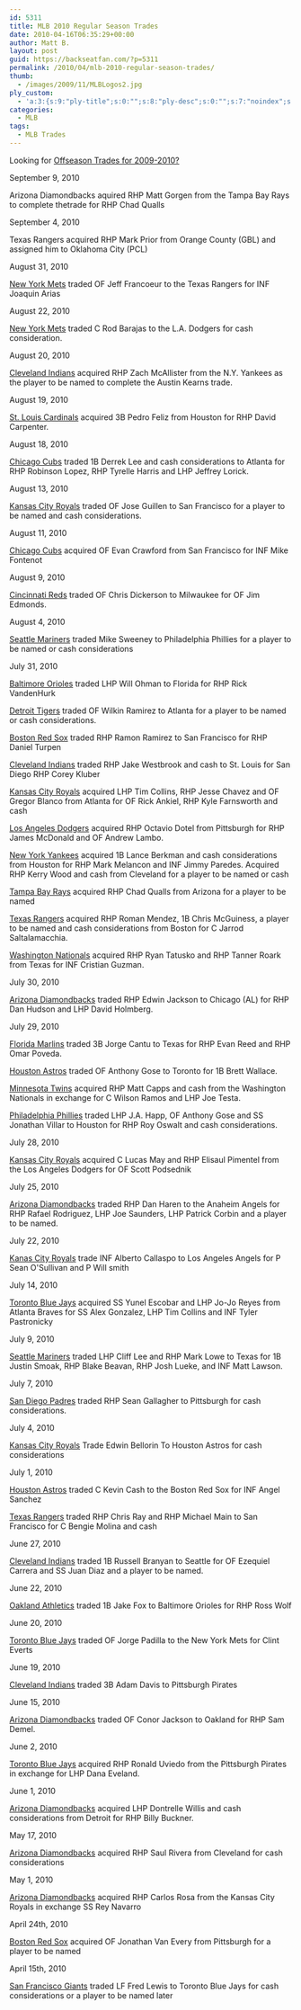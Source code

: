 ```yaml
---
id: 5311
title: MLB 2010 Regular Season Trades
date: 2010-04-16T06:35:29+00:00
author: Matt B.
layout: post
guid: https://backseatfan.com/?p=5311
permalink: /2010/04/mlb-2010-regular-season-trades/
thumb:
  - /images/2009/11/MLBLogos2.jpg
ply_custom:
  - 'a:3:{s:9:"ply-title";s:0:"";s:8:"ply-desc";s:0:"";s:7:"noindex";s:0:"";}'
categories:
  - MLB
tags:
  - MLB Trades
---
```


<div class="entry">
  <p>
    Looking for <a href="https://backseatfan.com/index.php/2009/11/mlb-offseason-trades-2009-2010/">Offseason Trades for 2009-2010?</a>
  </p>

  <p>
    September 9, 2010
  </p>

  <p>
    Arizona Diamondbacks aquired RHP Matt Gorgen from the Tampa Bay Rays to complete thetrade for RHP Chad Qualls
  </p>

  <p>
    September 4, 2010
  </p>

  <p>
    Texas Rangers acquired RHP Mark Prior from Orange County (GBL) and assigned him to Oklahoma City (PCL)
  </p>

  <p>
    August 31, 2010
  </p>

  <p>
    <a href="http://mlb.fanhouse.com/2010/08/31/mets-trade-jeff-francoeur-to-rangers/">New York Mets</a> traded OF Jeff Francoeur to the Texas Rangers for INF Joaquin Arias
  </p>

  <p>
    August 22, 2010
  </p>

  <p>
    <a href="http://sports.espn.go.com/mlb/news/story?id=5483786">New York Mets</a> traded C Rod Barajas to the L.A. Dodgers for cash consideration.
  </p>

  <p>
    August 20, 2010
  </p>

  <p>
    <a href="http://www.nj.com/yankees/index.ssf/2010/07/yankees_land_outfielder_austin.html">Cleveland Indians</a> acquired RHP Zach McAllister from the N.Y. Yankees as the player to be named to complete the Austin Kearns trade.
  </p>

  <p>
    August 19, 2010
  </p>

  <p>
    <a href="http://www.stltoday.com/sports/baseball/professional/article_a57e7840-abb4-11df-9ec8-0017a4a78c22.html">St. Louis Cardinals</a> acquired 3B Pedro Feliz from Houston for RHP David Carpenter.
  </p>

  <p>
    August 18, 2010
  </p>

  <p>
    <a href="http://www.mlbtraderumors.com/2010/08/braves-close-to-trading-for-derrek-lee.html">Chicago Cubs</a> traded 1B Derrek Lee and cash considerations to Atlanta for RHP Robinson Lopez, RHP Tyrelle Harris and LHP Jeffrey Lorick.
  </p>

  <p>
    August 13, 2010
  </p>

  <p>
    <a href="http://www.latimes.com/sports/la-sp-baseball-notes-20100814,0,273588.story">Kansas City Royals</a> traded OF Jose Guillen to San Francisco for a player to be named and cash considerations.
  </p>

  <p>
    August 11, 2010
  </p>

  <p>
    <a href="http://www.sfgate.com/cgi-bin/blogs/giants/detail?entry_id=69929">Chicago Cubs</a> acquired OF Evan Crawford from San Francisco for INF Mike Fontenot
  </p>

  <p>
    August 9, 2010
  </p>

  <p>
    <a href="http://sports.espn.go.com/mlb/news/story?id=5449338">Cincinnati Reds</a> traded OF Chris Dickerson to Milwaukee for OF Jim Edmonds.
  </p>

  <p>
    August 4, 2010
  </p>

  <p>
    <a href="http://seattletimes.nwsource.com/html/localnews/2012535474_maritrade05.html">Seattle Mariners</a> traded Mike Sweeney to Philadelphia Phillies for a player to be named or cash considerations
  </p>

  <p>
    July 31, 2010
  </p>

  <p>
    <a href="http://bleacherreport.com/articles/427845-mlb-trade-rumors-marlins-acquire-lefty-will-ohman-from-baltimore">Baltimore Orioles</a> traded LHP Will Ohman to Florida for RHP Rick VandenHurk
  </p>

  <p>
    <a href="http://www.mlive.com/tigers/index.ssf/2010/07/tigers_trade_of_wilkin_ramirez.html">Detroit Tigers</a> traded OF Wilkin Ramirez to Atlanta for a player to be named or cash considerations.
  </p>

  <p>
    <a href="http://www.bottomlinesox.com/2010-articles/july/red-sox-trade-ramon-ramirez-giants-for-for-rp-daniel-turpen.html">Boston Red Sox</a> traded RHP Ramon Ramirez to San Francisco for RHP Daniel Turpen
  </p>

  <p>
    <a href="http://sports.espn.go.com/mlb/news/story?id=5426165">Cleveland Indians</a> traded RHP Jake Westbrook and cash to St. Louis for San Diego RHP Corey Kluber
  </p>

  <p>
    <a href="http://sports.espn.go.com/mlb/news/story?id=5426623">Kansas City Royals</a> acquired LHP Tim Collins, RHP Jesse Chavez and OF Gregor Blanco from Atlanta for OF Rick Ankiel, RHP Kyle Farnsworth and cash
  </p>

  <p>
    <a href="http://www.bucsdugout.com/2010/7/31/1598693/rosenthal-pirates-trade-octavio">Los Angeles Dodgers</a> acquired RHP Octavio Dotel from Pittsburgh for RHP James McDonald and OF Andrew Lambo.
  </p>

  <p>
    <a href="http://www.nypost.com/p/sports/yankees/berk_ing_it_out_PE7UPUUwT9MRrEcigmDDOO">New York Yankees</a> acquired 1B Lance Berkman and cash considerations from Houston for RHP Mark Melancon and INF Jimmy Paredes. Acquired RHP Kerry Wood and cash from Cleveland for a player to be named or cash
  </p>

  <p>
    <a href="http://sports.espn.go.com/mlb/news/story?id=5426004">Tampa Bay Rays</a> acquired RHP Chad Qualls from Arizona for a player to be named
  </p>

  <p>
    <a href="http://rangersblog.dallasnews.com/archives/2010/08/rangers-complete-jarrod-saltal.html">Texas Rangers</a> acquired RHP Roman Mendez, 1B Chris McGuiness, a player to be named and cash considerations from Boston for C Jarrod Saltalamacchia.
  </p>

  <p>
    <a href="http://voices.washingtonpost.com/nationalsjournal/2010/07/nationals_trade_cristian_guzma.html">Washington Nationals</a> acquired RHP Ryan Tatusko and RHP Tanner Roark from Texas for INF Cristian Guzman.
  </p>

  <p>
    July 30, 2010
  </p>

  <p>
    <a href="http://www.sbnation.com/2010/7/30/1596558/mlb-trade-rumors-adam-dunn-edwin-jackson-white-sox-yankees">Arizona Diamondbacks</a> traded RHP Edwin Jackson to Chicago (AL) for RHP Dan Hudson and LHP David Holmberg.
  </p>

  <p>
    July 29, 2010
  </p>

  <p>
    <a href="http://sports.espn.go.com/dallas/mlb/news/story?id=5421166">Florida Marlins</a> traded 3B Jorge Cantu to Texas for RHP Evan Reed and RHP Omar Poveda.
  </p>

  <p>
    <a href="http://www.mlbtraderumors.com/2010/07/astros-to-send-anthony-gose-to-blue-jays.html">Houston Astros</a> traded OF Anthony Gose to Toronto for 1B Brett Wallace.
  </p>

  <p>
    <a href="http://sports.espn.go.com/mlb/news/story?id=5421810">Minnesota Twins</a> acquired RHP Matt Capps and cash from the Washington Nationals in exchange for C Wilson Ramos and LHP Joe Testa.
  </p>

  <p>
    <a href="http://sports.espn.go.com/mlb/news/story?id=5420095">Philadelphia Phillies</a> traded LHP J.A. Happ, OF Anthony Gose and SS Jonathan Villar to Houston for RHP Roy Oswalt and cash considerations.
  </p>

  <p>
    July 28, 2010
  </p>

  <p>
    <a href="http://www.sbnation.com/2010/7/28/1593575/scott-podsednik-trade-dodgers-royals-lucas-may-elisaul-pimentel">Kansas City Royals</a> acquired C Lucas May and RHP Elisaul Pimentel from the Los Angeles Dodgers for OF Scott Podsednik
  </p>

  <p>
    July 25, 2010
  </p>

  <p>
    <a href="http://bleacherreport.com/articles/425610-mlb-trade-dan-haren-trade-to-los-angeles-angels-for-joe-saunders-junk">Arizona Diamondbacks</a> traded RHP Dan Haren to the Anaheim Angels for RHP Rafael Rodriguez, LHP Joe Saunders, LHP Patrick Corbin and a player to be named.
  </p>

  <p>
    July 22, 2010
  </p>

  <p>
    <a href="http://kansascity.sbnation.com/2010/7/22/1583078/alberto-callaspo-trade-royals-angels-sean-osullivan">Kanas City Royals</a> trade INF Alberto Callaspo to Los Angeles Angels for P Sean O'Sullivan and P Will smith
  </p>

  <p>
    July 14, 2010
  </p>

  <p>
    <a href="http://www.fangraphs.com/blogs/index.php/the-yunel-escobar-trade-atlantas-perspective/">Toronto Blue Jays</a> acquired SS Yunel Escobar and LHP Jo-Jo Reyes from Atlanta Braves for SS Alex Gonzalez, LHP Tim Collins and INF Tyler Pastronicky
  </p>

  <p>
    July 9, 2010
  </p>

  <p>
    <a href="http://insider.espn.go.com/mlb/insider/news/story?id=5368164">Seattle Mariners</a> traded LHP Cliff Lee and RHP Mark Lowe to Texas for 1B Justin Smoak, RHP Blake Beavan, RHP Josh Lueke, and INF Matt Lawson.
  </p>

  <p>
    July 7, 2010
  </p>

  <p>
    <a href="http://www.thepittsburghchannel.com/sports/24182906/detail.html">San Diego Padres</a> traded RHP Sean Gallagher to Pittsburgh for cash considerations.
  </p>

  <p>
    July 4, 2010
  </p>

  <p>
    <a href="http://www.mlbtraderumors.com/2010/07/royals-trade-edwin-bellorin-to-astros.html?utm_source=twitterfeed&utm_medium=twitter">Kansas City Royals</a> Trade Edwin Bellorin To Houston Astros for cash considerations
  </p>

  <p>
    July 1, 2010
  </p>

  <p>
    <a href="http://www.boston.com/sports/baseball/redsox/extras/extra_bases/2010/07/red_sox_trade_f_2.html">Houston Astros</a> traded C Kevin Cash to the Boston Red Sox for INF Angel Sanchez
  </p>

  <p>
    <a href="http://sports.espn.go.com/dallas/mlb/news/story?id=5344813">Texas Rangers</a> traded RHP Chris Ray and RHP Michael Main to San Francisco for C Bengie Molina and cash
  </p>

  <p>
    June 27, 2010
  </p>

  <p>
    <a href="http://seattletimes.nwsource.com/html/mariners/2012218306_branyan27.html">Cleveland Indians</a> traded 1B Russell Branyan to Seattle for OF Ezequiel Carrera and SS Juan Diaz and a player to be named.
  </p>

  <p>
    June 22, 2010
  </p>

  <p>
    <a href="http://hardballtalk.nbcsports.com/as-give-up-on-jake-fox-trade-him-to-orioles-for-ross-wolf.php">Oakland Athletics</a> traded 1B Jake Fox to Baltimore Orioles for RHP Ross Wolf
  </p>

  <p>
    June 20, 2010
  </p>

  <p>
    <a href="http://www.mlbtraderumors.com/2010/06/mets-acquire-jorge-padilla-.html">Toronto Blue Jays</a> traded OF Jorge Padilla to the New York Mets for Clint Everts
  </p>

  <p>
    June 19, 2010
  </p>

  <p>
    <a href="http://www.mlbtraderumors.com/2010/06/pirates-acquire-adam-davis.html">Cleveland Indians</a> traded 3B Adam Davis to Pittsburgh Pirates
  </p>

  <p>
    June 15, 2010
  </p>

  <p>
    <a href="http://www.mlbtraderumors.com/2010/06/as-acquire-conor-jackson.html">Arizona Diamondbacks</a> traded OF Conor Jackson to Oakland for RHP Sam Demel.
  </p>

  <p>
    June 2, 2010
  </p>

  <p>
    <a href="http://www.bluebirdbanter.com/2010/6/24/1534984/dana-eveland-trade-looks-even-more">Toronto Blue Jays</a> acquired RHP Ronald Uviedo from the Pittsburgh Pirates in exchange for LHP Dana Eveland.
  </p>

  <p>
    June 1, 2010
  </p>

  <p>
    <a href="http://content.usatoday.com/communities/dailypitch/post/2010/06/dontrelle-willis-out-with-the-detroit-tigers-might-not-be-out-of-chances/1">Arizona Diamondbacks</a> acquired LHP Dontrelle Willis and cash considerations from Detroit for RHP Billy Buckner.
  </p>

  <p>
    May 17, 2010
  </p>

  <p>
    <a href="http://hardballtalk.nbcsports.com/2010/05/indians-trade-saul-rivera-to-the-dbacks-bob-howry-released.html.php">Arizona Diamondbacks</a> acquired RHP Saul Rivera from Cleveland for cash considerations
  </p>

  <p>
    May 1, 2010
  </p>

  <p>
    <a href="http://www.azsnakepit.com/2010/5/1/1454320/dbacks-trade-for-rhp-carlos-rosa">Arizona Diamondbacks</a> acquired RHP Carlos Rosa from the Kansas City Royals in exchange SS Rey Navarro
  </p>

  <p>
    April 24th, 2010
  </p>

  <p>
    <a href="http://www.nesn.com/2010/06/red-sox-trade-jonathan-van-every-for-catcher-josue-peley.html">Boston Red Sox</a> acquired OF Jonathan Van Every from Pittsburgh for a player to be named
  </p>

  <p>
    April 15th, 2010
  </p>

  <p>
    <a href="http://www.sbnation.com/2010/4/15/1425368/fred-lewis-trade-giants-blue-jays-ptbnl">San Francisco Giants</a> traded LF Fred Lewis to Toronto Blue Jays for cash considerations or a player to be named later
  </p>
</div>
